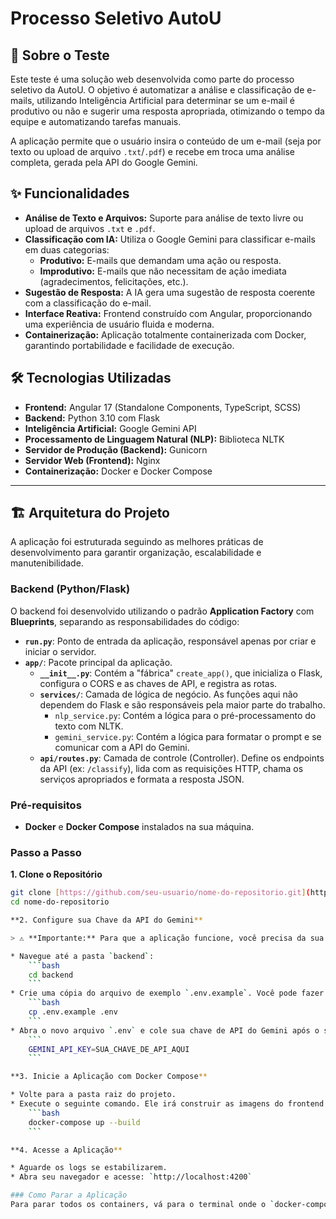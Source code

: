 # Processo Seletivo AutoU

## 📖 Sobre o Teste

Este teste é uma solução web desenvolvida como parte do processo seletivo da AutoU. O objetivo é automatizar a análise e classificação de e-mails, utilizando Inteligência Artificial para determinar se um e-mail é produtivo ou não e sugerir uma resposta apropriada, otimizando o tempo da equipe e automatizando tarefas manuais.

A aplicação permite que o usuário insira o conteúdo de um e-mail (seja por texto ou upload de arquivo `.txt`/`.pdf`) e recebe em troca uma análise completa, gerada pela API do Google Gemini.

## ✨ Funcionalidades

* **Análise de Texto e Arquivos:** Suporte para análise de texto livre ou upload de arquivos `.txt` e `.pdf`.
* **Classificação com IA:** Utiliza o Google Gemini para classificar e-mails em duas categorias:
    * **Produtivo:** E-mails que demandam uma ação ou resposta.
    * **Improdutivo:** E-mails que não necessitam de ação imediata (agradecimentos, felicitações, etc.).
* **Sugestão de Resposta:** A IA gera uma sugestão de resposta coerente com a classificação do e-mail.
* **Interface Reativa:** Frontend construído com Angular, proporcionando uma experiência de usuário fluida e moderna.
* **Containerização:** Aplicação totalmente containerizada com Docker, garantindo portabilidade e facilidade de execução.

## 🛠️ Tecnologias Utilizadas

* **Frontend:** Angular 17 (Standalone Components, TypeScript, SCSS)
* **Backend:** Python 3.10 com Flask
* **Inteligência Artificial:** Google Gemini API
* **Processamento de Linguagem Natural (NLP):** Biblioteca NLTK
* **Servidor de Produção (Backend):** Gunicorn
* **Servidor Web (Frontend):** Nginx
* **Containerização:** Docker e Docker Compose

---

## 🏗️ Arquitetura do Projeto

A aplicação foi estruturada seguindo as melhores práticas de desenvolvimento para garantir organização, escalabilidade e manutenibilidade.

### Backend (Python/Flask)

O backend foi desenvolvido utilizando o padrão **Application Factory** com **Blueprints**, separando as responsabilidades do código:

* **`run.py`**: Ponto de entrada da aplicação, responsável apenas por criar e iniciar o servidor.
* **`app/`**: Pacote principal da aplicação.
    * **`__init__.py`**: Contém a "fábrica" `create_app()`, que inicializa o Flask, configura o CORS e as chaves de API, e registra as rotas.
    * **`services/`**: Camada de lógica de negócio. As funções aqui não dependem do Flask e são responsáveis pela maior parte do trabalho.
        * `nlp_service.py`: Contém a lógica para o pré-processamento do texto com NLTK.
        * `gemini_service.py`: Contém a lógica para formatar o prompt e se comunicar com a API do Gemini.
    * **`api/routes.py`**: Camada de controle (Controller). Define os endpoints da API (ex: `/classify`), lida com as requisições HTTP, chama os serviços apropriados e formata a resposta JSON.

### Pré-requisitos

* **Docker** e **Docker Compose** instalados na sua máquina.

### Passo a Passo

**1. Clone o Repositório**
```bash
git clone [https://github.com/seu-usuario/nome-do-repositorio.git](https://github.com/Victor-Brito/Processo-Seletivo-AutoU.git)
cd nome-do-repositorio

**2. Configure sua Chave da API do Gemini**

> ⚠️ **Importante:** Para que a aplicação funcione, você precisa da sua própria chave de API do Google Gemini.

* Navegue até a pasta `backend`:
    ```bash
    cd backend
    ```
* Crie uma cópia do arquivo de exemplo `.env.example`. Você pode fazer isso manualmente ou com o comando:
    ```bash
    cp .env.example .env
    ```
* Abra o novo arquivo `.env` e cole sua chave de API do Gemini após o sinal de igual:
    ```
    GEMINI_API_KEY=SUA_CHAVE_DE_API_AQUI
    ```

**3. Inicie a Aplicação com Docker Compose**

* Volte para a pasta raiz do projeto.
* Execute o seguinte comando. Ele irá construir as imagens do frontend e backend e iniciar os containers.
    ```bash
    docker-compose up --build
    ```

**4. Acesse a Aplicação**

* Aguarde os logs se estabilizarem.
* Abra seu navegador e acesse: `http://localhost:4200`

### Como Parar a Aplicação
Para parar todos os containers, vá para o terminal onde o `docker-compose` está rodando e pressione `Ctrl + C`.